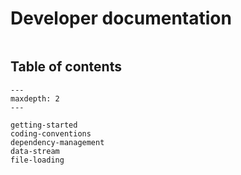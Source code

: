 # Developer documentation

```{include} ../../CONTRIBUTING.md
```

## Table of contents

```{toctree}
---
maxdepth: 2
---

getting-started
coding-conventions
dependency-management
data-stream
file-loading
```

